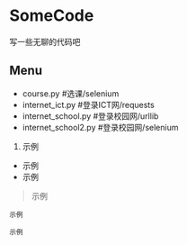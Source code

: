 # SomeCode

写一些无聊的代码吧

## Menu

- course.py #选课/selenium
- internet_ict.py #登录ICT网/requests
- internet_school.py #登录校园网/urllib
- internet_school2.py #登录校园网/selenium


1. 示例
- 示例
- 示例

> 示例

``示例``

```
示例
```
